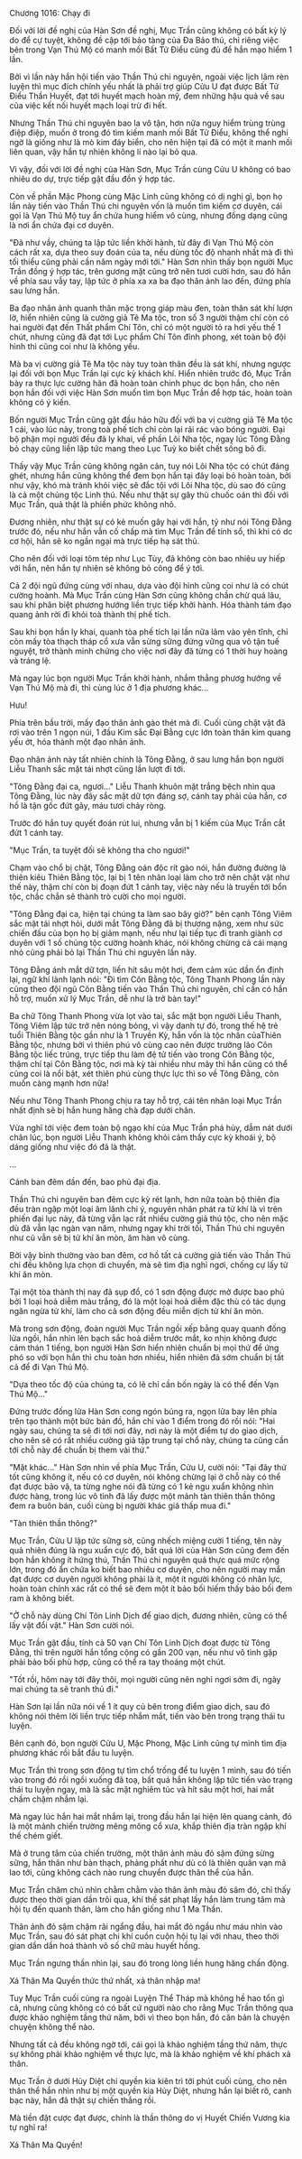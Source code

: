 




Chương 1016: Chạy đi


Đối với lời đề nghị của Hàn Sơn đề nghị, Mục Trần cũng không có bất kỳ lý do để cự tuyệt, không đề cập tới bảo tàng của Đa Bảo thú, chỉ riêng việc bên trong Vạn Thú Mộ có manh mối Bất Tử Điểu cũng đủ để hắn mạo hiểm 1 lần.

Bởi vì lần này hắn hội tiến vào Thần Thú chi nguyên, ngoài việc lịch lãm rèn luyện thì mục đích chính yếu nhất là phải trợ giúp Cửu U đạt được Bất Tử Điểu Thần Huyết, đạt tới huyết mạch hoàn mỹ, đem những hậu quả về sau của việc kết nối huyết mạch loại trừ đi hết.

Nhưng Thần Thú chi nguyên bao la vô tận, hơn nữa nguy hiểm trùng trùng điệp điệp, muốn ở trong đó tìm kiếm manh mối Bất Tử Điểu, không thể nghi ngờ là giống như là mò kim đáy biển, cho nên hiện tại đã có một ít manh mối liên quan, vậy hắn tự nhiên không lí nào lại bỏ qua.

Vì vậy, đối với lời đề nghị của Hàn Sơn, Mục Trần cùng Cửu U không có bao nhiêu do dự, trực tiếp gật đầu đồn ý hợp tác.

Còn về phần Mặc Phong cùng Mặc Linh cũng không có dị nghị gì, bọn họ lần này tiến vào Thần Thú chi nguyên vốn là muốn tìm kiếm cơ duyên, cái gọi là Vạn Thú Mộ tuy ẩn chứa hung hiểm vô cùng, nhưng đồng dạng cũng là nơi ẩn chứa đại cơ duyên.

"Đã như vầy, chúng ta lập tức liền khởi hành, từ đây đi Vạn Thú Mộ còn cách rất xa, dựa theo suy đoán của ta, nếu dùng tốc độ nhanh nhất mà đi thì tối thiểu cũng phải cần năm ngày mới tới." Hàn Sơn nhìn thấy bọn người Mục Trần đồng ý hợp tác, trên gương mặt cũng trở nên tươi cười hơn, sau đó hắn về phía sau vẫy tay, lập tức ở phía xa xa ba đạo thân ảnh lao đến, đứng phía sau lưng hắn.

Ba đạo nhân ảnh quanh thân mặc trọng giáp màu đen, toàn thân sát khí lượn lờ, hiển nhiên cũng là cường giả Tê Ma tộc, tron số 3 người thậm chí còn có hai người đạt đến Thất phẩm Chí Tôn, chỉ có một người tỏ ra hơi yếu thế 1 chút, nhưng cũng đã đạt tới Lục phẩm Chí Tôn đỉnh phong, xét toàn bộ đội hình thì cũng coi như là không yếu.

Mà ba vị cường giả Tê Ma tộc này tuy toàn thân đều là sát khí, nhưng ngược lại đối với bọn Mục Trần lại cực kỳ khách khí. Hiển nhiên trước đó, Mục Trần bày ra thực lực cường hãn đã hoàn toàn chinh phục dc bọn hắn, cho nên bọn hắn đối với việc Hàn Sơn muốn tìm bọn Mục Trần để hợp tác, hoàn toàn không có ý kiến.

Bốn người Mục Trần cũng gật đầu hảo hữu đối với ba vị cường giả Tê Ma tộc 1 cái, vào lúc này, trong toà phế tích chỉ còn lại rải rác vào bóng người. Đại bộ phận mọi người đều đã ly khai, về phần Lôi Nha tộc, ngay lúc Tông Đằng bỏ chạy cũng liền lập tức mang theo Lục Tuỳ ko biết chết sống bỏ đi.

Thấy vậy Mục Trần cũng không ngăn cản, tuy nói Lôi Nha tộc có chút đáng ghét, nhưng hắn cũng không thể đem bọn hắn tại đây loại bỏ hoàn toàn, bởi như vậy, khó mà tránh khỏi việc sẽ đắc tội với Lôi Nha tộc, dù sao đó cũng là cả một chủng tộc Linh thú. Nếu như thật sự gây thù chuốc oán thì đối với Mục Trần, quả thật là phiền phức không nhỏ.

Đương nhiên, như thật sự có kẻ muốn gây hại với hắn, tỷ như nói Tông Đằng trước đó, nếu như hắn vẫn cố chấp mà tìm Mục Trần để tính sổ, thì khi có dc cơ hội, hắn sẽ ko ngần ngại mà trực tiếp hạ sát thủ.

Cho nên đối với loại tôm tép như Lục Tùy, đã không còn bao nhiêu uy hiếp với hắn, nên hắn tự nhiên sẽ không bỏ công để ý tới.

Cả 2 đội ngũ đứng cùng với nhau, dựa vào đội hình cũng coi như là có chút cường hoành. Mà Mục Trần cùng Hàn Sơn cũng không chần chừ quá lâu, sau khi phân biệt phương hướng liền trực tiếp khởi hành. Hóa thành tám đạo quang ảnh rời đi khỏi toà thành thị phế tích.

Sau khi bọn hắn ly khai, quanh tòa phế tích lại lần nữa lâm vào yên tĩnh, chỉ còn mấy tòa thạch tháp cổ xưa vẫn sừng sững đứng vững qua vô tận tuế nguyệt, trở thành minh chứng cho việc nơi đây đã từng có 1 thời huy hoàng và tráng lệ.

Mà ngay lúc bọn người Mục Trần khởi hành, nhắm thẳng phươg hướng về Vạn Thú Mộ mà đi, thì cùng lúc ở 1 địa phương khác...

Hưu!

Phía trên bầu trời, mấy đạo thân ảnh gào thét mà đi. Cuối cùng chật vật đã rơi vào trên 1 ngọn núi, 1 đầu Kim sắc Đại Bằng cực lớn toàn thân kim quang yếu ớt, hóa thành một đạo nhân ảnh.

Đạo nhân ảnh này tất nhiên chính là Tông Đằng, ở sau lưng hắn bọn người Liễu Thanh sắc mặt tái nhợt cũng lần lượt đi tới.

"Tông Đằng đại ca, ngươi..." Liễu Thanh khuôn mặt trắng bệch nhìn qua Tông Đằng, lúc này đây sắc mặt dữ tợn đáng sợ, cánh tay phải của hắn, cơ hồ là tận gốc đứt gãy, máu tươi chảy ròng.

Trước đó hắn tuy quyết đoán rút lui, nhưng vẫn bị 1 kiếm của Mục Trần cắt đứt 1 cánh tay.

"Mục Trần, ta tuyệt đối sẽ không tha cho ngươi!"

Chạm vào chổ bị chặt, Tông Đằng oán độc rít gào nói, hắn đường đường là thiên kiêu Thiên Bằng tộc, lại bị 1 tên nhân loại làm cho trở nên chật vật như thế này, thậm chí còn bị đoạn đứt 1 cánh tay, việc này nếu là truyền tới bổn tộc, chắc chắn sẽ thành trò cười cho mọi người.

"Tông Đằng đại ca, hiện tại chúng ta làm sao bây giờ?" bên cạnh Tông Viêm sắc mặt tái nhợt hỏi, dưới mắt Tông Đằng đã bị thương nặng, xem như sức chiến đấu của bọn họ bị giảm mạnh, nếu như lại tiếp tục đi tranh giành cơ duyên với 1 số chủng tộc cường hoành khác, nói không chừng cả cái mạng nhỏ cũng phải bỏ lại Thần Thú chi nguyên lần này.

Tông Đằng ánh mắt dữ tợn, liền hít sâu một hơi, đem cảm xúc dần ổn định lại, ngữ khí lành lạnh nói: "Đi tìm Côn Bằng tộc, Tông Thanh Phong lần này cũng theo đội ngũ Côn Bằng tiến vào Thần Thú chi nguyên, chỉ cần có hắn hỗ trợ, muốn xử lý Mục Trần, dễ như là trở bàn tay!"

Ba chữ Tông Thanh Phong vừa lọt vào tai, sắc mặt bọn người Liễu Thanh, Tông Viêm lập tức trở nên nóng bỏng, vì vậy danh tự đó, trong thế hệ trẻ tuổi Thiên Bằng tộc gần như là 1 Truyền Kỳ, hắn vốn là tộc nhân củaThiên Bằng tộc, nhưng bởi vì thiên phú vô cùng cao nên được trưởng lão Côn Bằng tộc liếc trúng, trực tiếp thu làm đệ tử tiến vào trong Côn Bằng tộc, thậm chí tại Côn Bằng tộc, nơi mà kỳ tài nhiều như mây thì hắn cũng có thể cũng coi là nổi bật, xét thiên phú cùng thực lực thì so về Tông Đằng, còn muốn càng mạnh hơn nữa!

Nếu như Tông Thanh Phong chịu ra tay hỗ trợ, cái tên nhân loại Mục Trần nhất định sẽ bị hắn hung hăng chà đạp dưới chân.

Vừa nghĩ tới việc đem toàn bộ ngạo khí của Mục Trần phá hủy, dẫm nát dưới chân lúc, bọn người Liễu Thanh không khỏi cảm thấy cực kỳ khoái ý, bộ dáng giống như việc đó đã là thật.

...

Cảnh ban đêm dần đến, bao phủ đại địa.

Thần Thú chi nguyên ban đêm cực kỳ rét lạnh, hơn nữa toàn bộ thiên địa đều tràn ngập một loại âm lãnh chi ý, nguyên nhân phát ra tử khí là vì trên phiến đại lục này, đã từng vẫn lạc rất nhiều cường giả thú tộc, cho nên mặc dù đã vẫn lạc ngàn vạn năm, nhưng ngay khi trời tối, Thần Thú chi nguyên như cũ vẫn sẽ bị tử khí ăn mòn, âm hàn vô cùng.

Bởi vậy bình thường vào ban đêm, cơ hồ tất cả cường giả tiến vào Thần Thú chi đều không lựa chọn di chuyển, mà sẽ tìm địa nghỉ ngơi, chống cự lấy tử khí ăn mòn.

Tại một tòa thành thị nay đã sụp đổ, có 1 sơn động được mở được bao phủ bởi 1 loại hoả diễm màu trắng, đó là một loại hoả diễm đặc thù có tác dụng ngăn ngừa tử khí, làm cho cả sơn động đều miễn dịch tử khí ăn mòn.

Mà trong sơn động, đoàn người Mục Trần ngồi xếp bằng quay quanh đống lửa ngồi, hắn nhìn lên bạch sắc hoả diễm trước mắt, ko nhịn không được cảm thán 1 tiếng, bọn người Hàn Sơn hiển nhiên chuẩn bị mọi thứ để ứng phó so với bọn hắn thì chu toàn hơn nhiều, hiển nhiên đã sớm chuẩn bị tất cả để đi Vạn Thú Mộ.

"Dựa theo tốc độ của chúng ta, có lẽ chỉ cần bốn ngày là có thể đến Vạn Thú Mộ..."

Đứng trước đống lửa Hàn Sơn cong ngón búng ra, ngọn lửa bay lên phía trên tạo thành một bức bản đồ, hắn chỉ vào 1 điểm trong đó rồi nói: "Hai ngày sau, chúng ta sẽ đi tới nơi đây, nơi này là một điểm tự do giao dịch, cho nên sẽ có rất nhiều cường giả tập trung tại chổ này, chúng ta cũng cần tới chỗ này để chuẩn bị them vài thứ."

"Mặt khác..." Hàn Sơn nhìn về phía Mục Trần, Cửu U, cười nói: "Tại đây thứ tốt cũng không ít, nếu có cơ duyên, nói không chừng lại ở chỗ này có thể đạt được bảo vậ, ta từng nghe nói đã từng có 1 kẻ ngu xuẩn không nhìn được hàng, trong lúc vô tình đã lấy được một mảnh tàn thiên thần thông đem ra buôn bán, cuối cùng bị người khác giá thấp mua đi."

"Tàn thiên thần thông?"

Mục Trần, Cửu U lập tức sững sờ, cũng nhếch miệng cười 1 tiếng, tên này quả nhiên đúng là ngu xuẩn cực độ, bất quá lời của Hàn Sơn cũng đem đến bọn hắn không ít hứng thú, Thần Thú chi nguyên quả thực quá mức rộng lớn, trong đó ẩn chứa ko biết bao nhiêu cơ duyên, cho nên người may mắn đạt được cơ duyên người không phải là ít, một ít người không có nhãn lực, hoàn toàn chính xác rất có thể sẽ đem một ít bảo bối hiếm thấy bảo bối đem ram à không biết.

"Ở chỗ này dùng Chí Tôn Linh Dịch để giao dịch, đương nhiên, cũng có thể lấy vật đổi vật." Hàn Sơn cười nói.

Mục Trần gật đầu, tính cả 50 vạn Chí Tôn Linh Dịch đoạt được từ Tông Đằng, thì trên người hắn tổng cộng có gần 200 vạn, nếu như vô tình gặp phải bảo bối phù hợp, cũng có thể ra tay thoáng một chút.

"Tốt rồi, hôm nay tới đây thôi, mọi người cũng nên nghỉ ngơi sớm đi, ngày mai chúng ta sẽ tranh thủ đi."

Hàn Sơn lại lần nữa nói về 1 ít quy củ bên trong điểm giao dịch, sau đó không nói thêm lời liền trực tiếp nhắm mắt, tiến vào bên trong trạng thái tu luyện.

Bên cạnh đó, bọn người Cửu U, Mặc Phong, Mặc Linh cũng tự mình tìm địa phương khác rồi bắt đầu tu luyện.

Mục Trần thì trong sơn động tự tìm chổ trống để tu luyện 1 mình, sau đó tiến vào trong đó rồi ngồi xuống đã toạ, bất quá hắn không lập tức tiến vào trạng thái tu luyện ngay, mà là sắc mặt nghiêm túc và hít sâu một hơi, hai mắt chầm chậm nhắm lại.

Mà ngay lúc hắn hai mắt nhắm lại, trong đầu hắn lại hiện lên quang cảnh, đó là một mảnh chiến trường mêng mông cổ xưa, khắp thiên địa tràn ngập khí thế chém giết.

Mà ở trung tâm của chiến trường, một thân ảnh màu đỏ sậm đứng sừng sững, hắn thân như bàn thạch, phảng phất như dù có là thiên quân vạn mã lao tới, cũng không cách nào rung chuyển được thân thể của hắn.

Mục Trần chăm chú nhìn chằm chằm vào thân ảnh màu đỏ sâm đó, chỉ thấy được theo thời gian dần trôi qua, khí thế sát phạt lấy hắn làm trung tâm mà hội tụ đến quanh thân, làm cho hắn giống như 1 Ma Thần.

Thân ảnh đỏ sậm chậm rãi ngẩng đầu, hai mắt đỏ ngầu như máu nhìn vào Mục Trần, sau đó sát phạt chi khí cuồn cuộn hội tụ lại với nhau, theo thời gian dần dần hoá thành vô số chữ màu huyết hồng.

Mục Trần ngưng thần nhìn lại, sau đó trong lòng liền hung hăng chấn động.

Xá Thân Ma Quyền thức thứ nhất, xả thân nhập ma!

Tuy Mục Trần cuối cùng ra ngoài Luyện Thể Tháp mà không hề hao tổn gì cả, nhưng cũng không có có bất cứ người nào cho rằng Mục Trần thông qua được khảo nghiệm tầng thứ năm, bởi vì theo bọn hắn, đó căn bản là chuyện chuyện không thể nào.

Nhưng tất cả đều không ngờ tới, cái gọi là khảo nghiệm tầng thứ năm, thực sự không phải khảo nghiệm về thực lực, mà là khảo nghiệm về khí phách xả thân.

Mục Trần ở dưới Hủy Diệt chi quyền kia kiên trì tới phút cuối cùng, cho nên thân thể hắn nhìn như bị một quyền kia Hủy Diệt, nhưng hắn lại biết rõ, canh bạc này, hắn đã thật sự chiến thắng rồi.

Mà tiền đặt cược đạt được, chính là thần thông do vị Huyết Chiến Vương kia tự nghĩ ra!

Xá Thân Ma Quyền!




